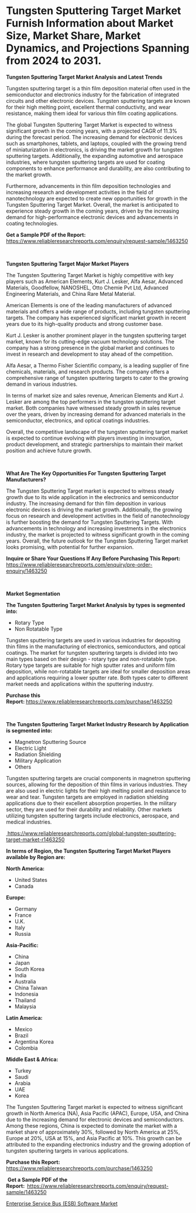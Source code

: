 <p><h1>Tungsten Sputtering Target Market Furnish Information about Market Size, Market Share, Market Dynamics, and Projections Spanning from 2024 to 2031.</h1></p><p><strong>Tungsten Sputtering Target Market Analysis and Latest Trends</strong></p>
<p><p>Tungsten sputtering target is a thin film deposition material often used in the semiconductor and electronics industry for the fabrication of integrated circuits and other electronic devices. Tungsten sputtering targets are known for their high melting point, excellent thermal conductivity, and wear resistance, making them ideal for various thin film coating applications.</p><p>The global Tungsten Sputtering Target Market is expected to witness significant growth in the coming years, with a projected CAGR of 11.3% during the forecast period. The increasing demand for electronic devices such as smartphones, tablets, and laptops, coupled with the growing trend of miniaturization in electronics, is driving the market growth for tungsten sputtering targets. Additionally, the expanding automotive and aerospace industries, where tungsten sputtering targets are used for coating components to enhance performance and durability, are also contributing to the market growth.</p><p>Furthermore, advancements in thin film deposition technologies and increasing research and development activities in the field of nanotechnology are expected to create new opportunities for growth in the Tungsten Sputtering Target Market. Overall, the market is anticipated to experience steady growth in the coming years, driven by the increasing demand for high-performance electronic devices and advancements in coating technologies.</p></p>
<p><strong>Get a Sample PDF of the Report:&nbsp;</strong> <a href="https://www.reliableresearchreports.com/enquiry/request-sample/1463250">https://www.reliableresearchreports.com/enquiry/request-sample/1463250</a></p>
<p>&nbsp;</p>
<p><strong>Tungsten Sputtering Target Major Market Players</strong></p>
<p><p>The Tungsten Sputtering Target Market is highly competitive with key players such as American Elements, Kurt J. Lesker, Alfa Aesar, Advanced Materials, Goodfellow, NANOSHEL, Otto Chemie Pvt Ltd, Advanced Engineering Materials, and China Rare Metal Material.</p><p>American Elements is one of the leading manufacturers of advanced materials and offers a wide range of products, including tungsten sputtering targets. The company has experienced significant market growth in recent years due to its high-quality products and strong customer base.</p><p>Kurt J. Lesker is another prominent player in the tungsten sputtering target market, known for its cutting-edge vacuum technology solutions. The company has a strong presence in the global market and continues to invest in research and development to stay ahead of the competition.</p><p>Alfa Aesar, a Thermo Fisher Scientific company, is a leading supplier of fine chemicals, materials, and research products. The company offers a comprehensive range of tungsten sputtering targets to cater to the growing demand in various industries.</p><p>In terms of market size and sales revenue, American Elements and Kurt J. Lesker are among the top performers in the tungsten sputtering target market. Both companies have witnessed steady growth in sales revenue over the years, driven by increasing demand for advanced materials in the semiconductor, electronics, and optical coatings industries.</p><p>Overall, the competitive landscape of the tungsten sputtering target market is expected to continue evolving with players investing in innovation, product development, and strategic partnerships to maintain their market position and achieve future growth.</p></p>
<p>&nbsp;</p>
<p><strong>What Are The Key Opportunities For Tungsten Sputtering Target Manufacturers?</strong></p>
<p><p>The Tungsten Sputtering Target market is expected to witness steady growth due to its wide application in the electronics and semiconductor industry. The increasing demand for thin film deposition in various electronic devices is driving the market growth. Additionally, the growing focus on research and development activities in the field of nanotechnology is further boosting the demand for Tungsten Sputtering Targets. With advancements in technology and increasing investments in the electronics industry, the market is projected to witness significant growth in the coming years. Overall, the future outlook for the Tungsten Sputtering Target market looks promising, with potential for further expansion.</p></p>
<p><strong>Inquire or Share Your Questions If Any Before Purchasing This Report:</strong> <a href="https://www.reliableresearchreports.com/enquiry/pre-order-enquiry/1463250">https://www.reliableresearchreports.com/enquiry/pre-order-enquiry/1463250</a></p>
<p>&nbsp;</p>
<p><strong>Market Segmentation</strong></p>
<p><strong>The Tungsten Sputtering Target Market Analysis by types is segmented into:</strong></p>
<p><ul><li>Rotary Type</li><li>Non Rotatable Type</li></ul></p>
<p><p>Tungsten sputtering targets are used in various industries for depositing thin films in the manufacturing of electronics, semiconductors, and optical coatings. The market for tungsten sputtering targets is divided into two main types based on their design - rotary type and non-rotatable type. Rotary type targets are suitable for high sputter rates and uniform film deposition, while non-rotatable targets are ideal for smaller deposition areas and applications requiring a lower sputter rate. Both types cater to different market needs and applications within the sputtering industry.</p></p>
<p><strong>Purchase this Report:&nbsp;</strong><a href="https://www.reliableresearchreports.com/purchase/1463250">https://www.reliableresearchreports.com/purchase/1463250</a></p>
<p>&nbsp;</p>
<p><strong>The Tungsten Sputtering Target Market Industry Research by Application is segmented into:</strong></p>
<p><ul><li>Magnetron Sputtering Source</li><li>Electric Light</li><li>Radiation Shielding</li><li>Military Application</li><li>Others</li></ul></p>
<p><p>Tungsten sputtering targets are crucial components in magnetron sputtering sources, allowing for the deposition of thin films in various industries. They are also used in electric lights for their high melting point and resistance to wear and tear. Tungsten targets are employed in radiation shielding applications due to their excellent absorption properties. In the military sector, they are used for their durability and reliability. Other markets utilizing tungsten sputtering targets include electronics, aerospace, and medical industries.</p></p>
<p><a href="https://www.reliableresearchreports.com/global-tungsten-sputtering-target-market-r1463250">&nbsp;https://www.reliableresearchreports.com/global-tungsten-sputtering-target-market-r1463250</a></p>
<p><strong>In terms of Region, the Tungsten Sputtering Target Market Players available by Region are:</strong></p>
<p>
    <p> <strong> North America: </strong>
        <ul>
            <li>United States</li>
            <li>Canada</li>
        </ul>
        </p> 
    <p> <strong> Europe: </strong>
        <ul>
            <li>Germany</li>
            <li>France</li>
            <li>U.K.</li>
            <li>Italy</li>
            <li>Russia</li>
        </ul>
        </p> 
    <p> <strong> Asia-Pacific: </strong>
        <ul>
            <li>China</li>
            <li>Japan</li>
            <li>South Korea</li>
            <li>India</li>
            <li>Australia</li>
            <li>China Taiwan</li>
            <li>Indonesia</li>
            <li>Thailand</li>
            <li>Malaysia</li>
        </ul>
        </p> 
    <p> <strong> Latin America: </strong>
        <ul>
            <li>Mexico</li>
            <li>Brazil</li>
            <li>Argentina Korea</li>
            <li>Colombia</li>
        </ul>
        </p> 
    <p> <strong> Middle East & Africa: </strong>
        <ul>
            <li>Turkey</li>
            <li>Saudi</li>
            <li>Arabia</li>
            <li>UAE</li>
            <li>Korea</li>
        </ul>
    </p>
    </p>
<p><p>The Tungsten Sputtering Target market is expected to witness significant growth in North America (NA), Asia Pacific (APAC), Europe, USA, and China due to the increasing demand for electronic devices and semiconductors. Among these regions, China is expected to dominate the market with a market share of approximately 30%, followed by North America at 25%, Europe at 20%, USA at 15%, and Asia Pacific at 10%. This growth can be attributed to the expanding electronics industry and the growing adoption of tungsten sputtering targets in various applications.</p></p>
<p><strong>Purchase this Report: </strong><a href="https://www.reliableresearchreports.com/purchase/1463250">https://www.reliableresearchreports.com/purchase/1463250</a></p>
<p>&nbsp;<strong>Get a Sample PDF of the Report:&nbsp;&nbsp;</strong><a href="https://www.reliableresearchreports.com/enquiry/request-sample/1463250">https://www.reliableresearchreports.com/enquiry/request-sample/1463250</a></p>
<p><strong></strong></p>
<p><p><a href="https://github.com/JuanStephebgXXfbf/Market-Research-Report-List-1/blob/main/enterprise-service-bus-esb-software-market.md">Enterprise Service Bus (ESB) Software Market</a></p></p>